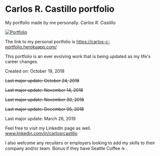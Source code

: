 # Carlos R. Castillo portfolio
My portfolio made by me personally.  *Carlos R. Castillo*

[![Portfolio](https://img.shields.io/badge/Resume-PDF-brightgreen.svg)](https://carlos-c-portfolio.herokuapp.com/)

The link to my personal portfolio is https://carlos-c-portfolio.herokuapp.com/

This portfolio is an ever evolving work that is being updated as my life's career changes.

Created on: October 19, 2018

~~Last major update: October 24, 2018~~

~~Last major update: November 14, 2018~~

~~Last major update: November 30, 2018~~

~~Last major update: December 05, 2018~~

Last major update: March 26, 2019

Feel free to visit my LinkedIn page as well.
www.linkedin.com/in/carlosrcastillo

I also welcome any recuiters or employers looking to add my skills to their company and/or team.
Bonus if they have Seattle Coffee :coffee: .
